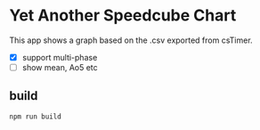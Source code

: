 # Yet Another Speedcube Chart
This app shows a graph based on the .csv  exported from csTimer.

- [x] support multi-phase
- [ ] show mean, Ao5 etc

## build
```shell
npm run build
```
